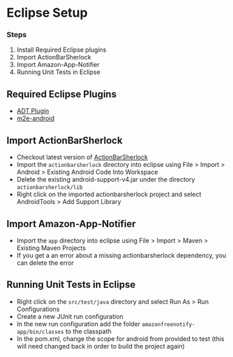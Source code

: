 Eclipse Setup
=============

### Steps ###
1. Install Required Eclipse plugins
2. Import ActionBarSherlock
3. Import Amazon-App-Notifier
4. Running Unit Tests in Eclipse

Required Eclipse Plugins
------------------------
* [ADT Plugin](https://developer.android.com/tools/sdk/eclipse-adt.html)
* [m2e-android](http://rgladwell.github.io/m2e-android/)

Import ActionBarSherlock
------------------------
* Checkout latest version of [ActionBarSherlock](https://github.com/JakeWharton/ActionBarSherlock)
* Import the `actionbarsherlock` directory into eclipse using File > Import > Android > Existing Android Code Into Workspace
* Delete the existing android-support-v4.jar under the directory `actionbarsherlock/lib`
* Right click on the imported actionbarsherlock project and select AndroidTools > Add Support Library

Import Amazon-App-Notifier
--------------------------
* Import the `app` directory into eclipse using File > Import > Maven > Existing Maven Projects
* If you get a an error about a missing actionbarsherlock dependency, you can delete the error

Running Unit Tests in Eclipse
-----------------------------
* Right click on the `src/test/java` directory and select Run As > Run Configurations
* Create a new JUnit run configuration 
* In the new run configuration add the folder `amazonfreenotify-app/bin/classes` to the classpath
* In the pom.xml, change the scope for android from provided to test 
  (this will need changed back in order to build the project again)
